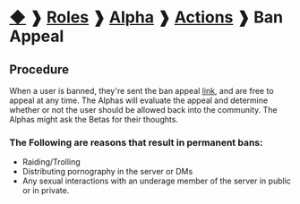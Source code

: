 # [◆](/) ❱ [Roles](/Roles) ❱ [Alpha](/Roles/Alpha) ❱ [Actions](/Roles/Alpha/Actions) ❱ Ban Appeal

## Procedure

When a user is banned, they're sent the ban appeal [link](https://lyri.city/appeal), and are free to appeal at any time. The Alphas will evaluate the appeal and determine whether or not the user should be allowed back into the community. The Alphas might ask the Betas for their thoughts. 

### The Following are reasons that result in permanent bans:

- Raiding/Trolling
- Distributing pornography in the server or DMs
- Any sexual interactions with an underage member of the server in public or in private.

<!-- TAGS --> <!-- Ban Appeal Alpha Beta -->